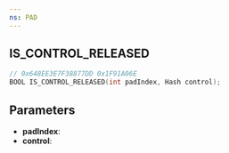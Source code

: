 ```yaml
---
ns: PAD
---
```

## IS_CONTROL_RELEASED

```c
// 0x648EE3E7F38877DD 0x1F91A06E
BOOL IS_CONTROL_RELEASED(int padIndex, Hash control);
```

## Parameters
* **padIndex**:
* **control**:
